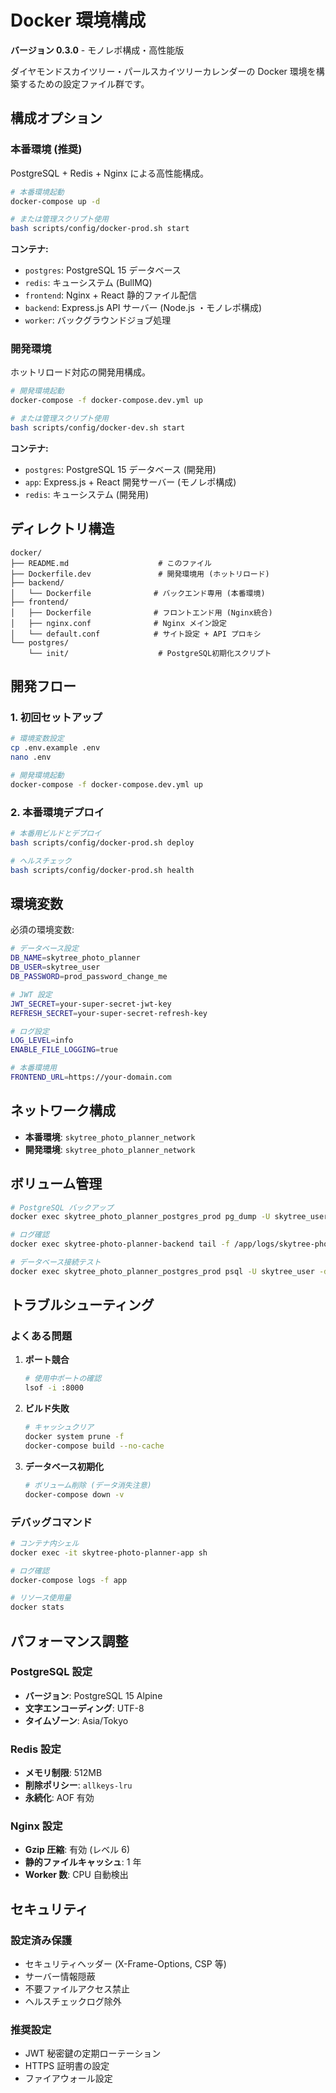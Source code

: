 # Docker 環境構成

**バージョン 0.3.0** - モノレポ構成・高性能版

ダイヤモンドスカイツリー・パールスカイツリーカレンダーの Docker 環境を構築するための設定ファイル群です。

## 構成オプション

### 本番環境 (推奨)
PostgreSQL + Redis + Nginx による高性能構成。

```bash
# 本番環境起動
docker-compose up -d

# または管理スクリプト使用
bash scripts/config/docker-prod.sh start
```

**コンテナ:**
- `postgres`: PostgreSQL 15 データベース
- `redis`: キューシステム (BullMQ)
- `frontend`: Nginx + React 静的ファイル配信
- `backend`: Express.js API サーバー (Node.js ・モノレポ構成)
- `worker`: バックグラウンドジョブ処理

### 開発環境
ホットリロード対応の開発用構成。

```bash
# 開発環境起動
docker-compose -f docker-compose.dev.yml up

# または管理スクリプト使用
bash scripts/config/docker-dev.sh start
```

**コンテナ:**
- `postgres`: PostgreSQL 15 データベース (開発用)
- `app`: Express.js + React 開発サーバー (モノレポ構成)
- `redis`: キューシステム (開発用)

## ディレクトリ構造

```
docker/
├── README.md                    # このファイル
├── Dockerfile.dev               # 開発環境用 (ホットリロード)
├── backend/
│   └── Dockerfile              # バックエンド専用 (本番環境)
├── frontend/
│   ├── Dockerfile              # フロントエンド用 (Nginx統合)
│   ├── nginx.conf              # Nginx メイン設定
│   └── default.conf            # サイト設定 + API プロキシ
└── postgres/
    └── init/                    # PostgreSQL初期化スクリプト
```

## 開発フロー

### 1. 初回セットアップ
```bash
# 環境変数設定
cp .env.example .env
nano .env

# 開発環境起動
docker-compose -f docker-compose.dev.yml up
```

### 2. 本番環境デプロイ
```bash
# 本番用ビルドとデプロイ
bash scripts/config/docker-prod.sh deploy

# ヘルスチェック
bash scripts/config/docker-prod.sh health
```

## 環境変数

必須の環境変数:

```bash
# データベース設定
DB_NAME=skytree_photo_planner
DB_USER=skytree_user
DB_PASSWORD=prod_password_change_me

# JWT 設定
JWT_SECRET=your-super-secret-jwt-key
REFRESH_SECRET=your-super-secret-refresh-key

# ログ設定
LOG_LEVEL=info
ENABLE_FILE_LOGGING=true

# 本番環境用
FRONTEND_URL=https://your-domain.com
```

## ネットワーク構成

- **本番環境**: `skytree_photo_planner_network`
- **開発環境**: `skytree_photo_planner_network`

## ボリューム管理

```bash
# PostgreSQL バックアップ
docker exec skytree_photo_planner_postgres_prod pg_dump -U skytree_user skytree_photo_planner > backup-$(date +%Y%m%d).sql

# ログ確認
docker exec skytree-photo-planner-backend tail -f /app/logs/skytree-photo-planner-$(date +%Y-%m-%d).log

# データベース接続テスト
docker exec skytree_photo_planner_postgres_prod psql -U skytree_user -d skytree_photo_planner -c "SELECT COUNT(*) FROM locations;"
```

## トラブルシューティング

### よくある問題

1. **ポート競合**
   ```bash
   # 使用中ポートの確認
   lsof -i :8000
   ```

2. **ビルド失敗**
   ```bash
   # キャッシュクリア
   docker system prune -f
   docker-compose build --no-cache
   ```

3. **データベース初期化**
   ```bash
   # ボリューム削除 (データ消失注意)
   docker-compose down -v
   ```

### デバッグコマンド

```bash
# コンテナ内シェル
docker exec -it skytree-photo-planner-app sh

# ログ確認
docker-compose logs -f app

# リソース使用量
docker stats
```

## パフォーマンス調整

### PostgreSQL 設定
- **バージョン**: PostgreSQL 15 Alpine
- **文字エンコーディング**: UTF-8
- **タイムゾーン**: Asia/Tokyo

### Redis 設定
- **メモリ制限**: 512MB
- **削除ポリシー**: `allkeys-lru`
- **永続化**: AOF 有効

### Nginx 設定
- **Gzip 圧縮**: 有効 (レベル 6)
- **静的ファイルキャッシュ**: 1 年
- **Worker 数**: CPU 自動検出

## セキュリティ

### 設定済み保護
- セキュリティヘッダー (X-Frame-Options, CSP 等)
- サーバー情報隠蔽
- 不要ファイルアクセス禁止
- ヘルスチェックログ除外

### 推奨設定
- JWT 秘密鍵の定期ローテーション
- HTTPS 証明書の設定
- ファイアウォール設定